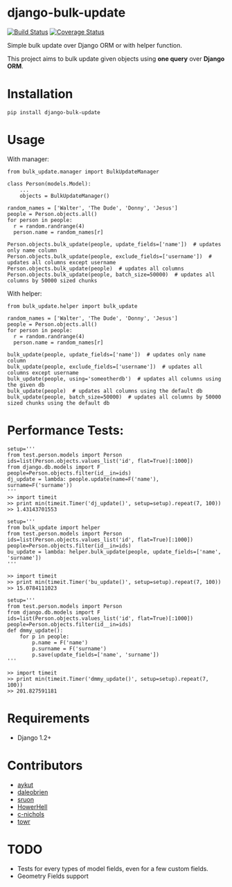 django-bulk-update
==================================
[![Build Status](https://travis-ci.org/aykut/django-bulk-update.svg?branch=master)](https://travis-ci.org/aykut/django-bulk-update)
[![Coverage Status](https://coveralls.io/repos/aykut/django-bulk-update/badge.svg)](https://coveralls.io/r/aykut/django-bulk-update)

Simple bulk update over Django ORM or with helper function.

This project aims to bulk update given objects using **one query** over **Django ORM**.

Installation
==================================
    pip install django-bulk-update

Usage
==================================
With manager:

    from bulk_update.manager import BulkUpdateManager

    class Person(models.Model):
        ...
        objects = BulkUpdateManager()
        
    random_names = ['Walter', 'The Dude', 'Donny', 'Jesus']
    people = Person.objects.all()
    for person in people:
      r = random.randrange(4)
      person.name = random_names[r]

    Person.objects.bulk_update(people, update_fields=['name'])  # updates only name column
    Person.objects.bulk_update(people, exclude_fields=['username'])  # updates all columns except username
    Person.objects.bulk_update(people)  # updates all columns
    Person.objects.bulk_update(people, batch_size=50000)  # updates all columns by 50000 sized chunks


With helper:

    from bulk_update.helper import bulk_update

    random_names = ['Walter', 'The Dude', 'Donny', 'Jesus']
    people = Person.objects.all()
    for person in people:
      r = random.randrange(4)
      person.name = random_names[r]

    bulk_update(people, update_fields=['name'])  # updates only name column
    bulk_update(people, exclude_fields=['username'])  # updates all columns except username 
    bulk_update(people, using='someotherdb')  # updates all columns using the given db
    bulk_update(people)  # updates all columns using the default db
    bulk_update(people, batch_size=50000)  # updates all columns by 50000 sized chunks using the default db

Performance Tests:
==================================

    setup='''
    from test.person.models import Person
    ids=list(Person.objects.values_list('id', flat=True)[:1000])
    from django.db.models import F
    people=Person.objects.filter(id__in=ids)
    dj_update = lambda: people.update(name=F('name'), surname=F('surname'))
    '''
    >> import timeit
    >> print min(timeit.Timer('dj_update()', setup=setup).repeat(7, 100))
    >> 1.43143701553
    
    setup='''
    from bulk_update import helper
    from test.person.models import Person
    ids=list(Person.objects.values_list('id', flat=True)[:1000])
    people=Person.objects.filter(id__in=ids)
    bu_update = lambda: helper.bulk_update(people, update_fields=['name', 'surname'])
    '''
    
    >> import timeit
    >> print min(timeit.Timer('bu_update()', setup=setup).repeat(7, 100))
    >> 15.0784111023
    
    setup='''
    from test.person.models import Person
    from django.db.models import F
    ids=list(Person.objects.values_list('id', flat=True)[:1000])
    people=Person.objects.filter(id__in=ids)
    def dmmy_update():
        for p in people:
            p.name = F('name')
            p.surname = F('surname')
            p.save(update_fields=['name', 'surname'])
    '''
    
    >> import timeit
    >> print min(timeit.Timer('dmmy_update()', setup=setup).repeat(7, 100))
    >> 201.827591181

Requirements
==================================
- Django 1.2+

Contributors
==================================
- [aykut](https://github.com/aykut)
- [daleobrien](https://github.com/daleobrien)
- [sruon](https://github.com/sruon)
- [HowerHell](https://github.com/HoverHell)
- [c-nichols](https://github.com/c-nichols)
- [towr](https://github.com/towr)

TODO
==================================
- Tests for every types of model fields, even for a few custom fields.
- Geometry Fields support
